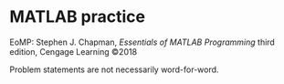 # MATLAB practice

EoMP: Stephen J. Chapman, _Essentials of MATLAB Programming_ third edition, Cengage Learning ©2018

Problem statements are not necessarily word-for-word.
